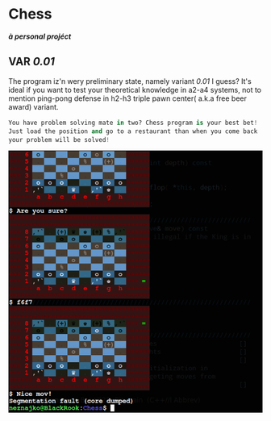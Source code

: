 # Chess
***à personal projéct***
## VAR *0.01*
The program iz'n wery preliminary state, namely variant *0.01* I guess?
It's ideal if you want to test your theoretical knowledge in
a2-a4 systems, not to mention ping-pong defense in h2-h3 triple pawn
center( a.k.a free beer award) variant.

```Python
You have problem solving mate in two? Chess program is your best bet!
Just load the position and go to a restaurant than when you come back
your problem will be solved!
```

![chess](pix/chess.png)
